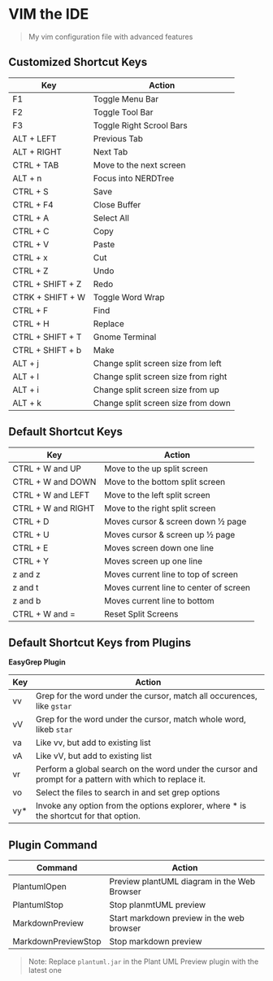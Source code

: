 # VIM the IDE

> My vim configuration file with advanced features

## Customized Shortcut Keys

| Key | Action |
| -- | -- |
| F1 | Toggle Menu Bar |
| F2 |  Toggle Tool Bar |
| F3 | Toggle Right Scrool Bars |
| ALT + LEFT | Previous Tab |
| ALT + RIGHT | Next Tab |
| CTRL + TAB | Move to the next screen |
| ALT + n | Focus into NERDTree |
| CTRL + S | Save |
| CTRL + F4 | Close Buffer |
| CTRL + A | Select All |
| CTRL + C | Copy |
| CTRL + V | Paste |
| CTRL + x | Cut |
| CTRL + Z | Undo |
| CTRL + SHIFT + Z | Redo |
| CTRK + SHIFT + W | Toggle Word Wrap |
| CTRL + F | Find |
| CTRL + H | Replace |
| CTRL + SHIFT + T | Gnome Terminal |
| CTRL + SHIFT + b | Make |
| ALT + j | Change split screen size from left |
| ALT + l | Change split screen size from right |
| ALT + i | Change split screen size from up |
| ALT + k | Change split screen size from down |

## Default Shortcut Keys

| Key | Action |
| -- | -- |
| CTRL + W and UP | Move to the up split screen |
| CTRL + W and DOWN | Move to the bottom split screen |
| CTRL + W and LEFT | Move to the left split screen |
| CTRL + W and RIGHT | Move to the right split screen |
| CTRL + D | Moves cursor & screen down ½ page |
| CTRL + U | Moves cursor & screen up ½ page|
| CTRL + E | Moves screen down one line |
| CTRL + Y | Moves screen up one line |
| z and z | Moves current line to top of screen |
| z and t | Moves current line to center of screen |
| z and b | Moves current line to bottom |
| CTRL + W and = | Reset Split Screens |

## Default Shortcut Keys from Plugins

**EasyGrep Plugin**

| Key | Action |
| -- | -- |
| <Leader>vv  | Grep for the word under the cursor, match all occurences, like `gstar` |
| <Leader>vV  | Grep for the word under the cursor, match whole word, likeb `star` |
| <Leader>va  | Like vv, but add to existing list |
| <Leader>vA  | Like vV, but add to existing list |
| <Leader>vr  | Perform a global search on the word under the cursor and prompt for a pattern with which to replace it. |
| <Leader>vo  | Select the files to search in and set grep options |
| <Leader>vy* | Invoke any option from the options explorer, where * is the shortcut for that option. |

## Plugin Command

| Command | Action
| -- | -- |
| PlantumlOpen | Preview plantUML diagram in the Web Browser |
| PlantumlStop | Stop planmtUML preview |
| MarkdownPreview | Start markdown preview in the web browser |
| MarkdownPreviewStop | Stop markdown preview |

> Note:
> Replace `plantuml.jar` in the Plant UML Preview plugin with the latest one